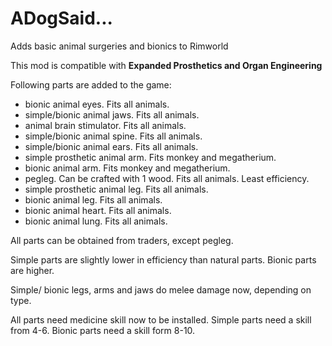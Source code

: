 # ADogSaid...
Adds basic animal surgeries and bionics to Rimworld

This mod is compatible with **Expanded Prosthetics and Organ Engineering**

Following parts are added to the game:

* bionic animal eyes. Fits all animals. 
* simple/bionic animal jaws. Fits all animals. 
* animal brain stimulator. Fits all animals.
* simple/bionic animal spine. Fits all animals.
* simple/bionic animal ears. Fits all animals.
* simple prosthetic animal arm. Fits monkey and megatherium.
* bionic animal arm. Fits monkey and megatherium.
* pegleg. Can be crafted with 1 wood. Fits all animals. Least efficiency.
* simple prosthetic animal leg. Fits all animals.
* bionic animal leg. Fits all animals.
* bionic animal heart. Fits all animals.
* bionic animal lung. Fits all animals.

All parts can be obtained from traders, except pegleg.

Simple parts are slightly lower in efficiency than natural parts. Bionic parts are higher.

Simple/ bionic legs, arms and jaws do melee damage now, depending on type.

All parts need medicine skill now to be installed. Simple parts need a skill from 4-6. Bionic parts need a skill form 8-10.
